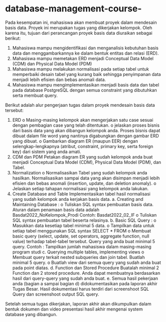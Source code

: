 # database-management-course-

Pada kesempatan ini, mahasiswa akan membuat proyek dalam mendesain basis data. Proyek ini merupakan tugas yang dikerjakan kelompok. 
Oleh karena itu, tujuan dari perancangan proyek basis data diuraikan sebagai berikut:
1. Mahasiswa mampu mengidentifikasi dan menganalisis kebutuhan basis data dan
menggambarkannya ke dalam bentuk entitas dan relasi (ERD).
2. Mahasiswa mampu memetakan ERD menjadi Conceptual Data Model (CDM) dan
Physical Data Model (PDM)
3. Mahasiswa mampu melakukan normalisasi pada setiap tabel untuk memperbaiki desain
tabel yang kurang baik sehingga penyimpanan data menjadi lebih efisien dan bebas
anomali data.
4. Mahasiswa mampu mengimplementasikan menjadi basis data dan tabel pada database
PostgreSQL dengan semua constraint yang dibutuhkan serta membuat query.

Berikut adalah alur pengerjaan tugas dalam proyek mendesain basis data tersebut:
1. ERD
o Masing-masing kelompok akan mengerjakan satu case sesuai dengan pembagian case
yang telah ditentukan.
o jelaskan proses bisnis dari basis data yang akan dibangun kelompok anda. Proses bisnis
dapat dibuat dalam file word yang nantinya digabungkan dengan gambar ERD yang
dibuat.
o Gambarkan diagram ER (maupun EER) dengan selengkap-lengkapnya (atribut,
constraint, primary key, serta foreign key) dari sistem yang anda amati.
2. CDM dan PDM
Petakan diagram ER yang sudah kelompok anda buat menjadi Conceptual Data Model
(CDM), Physical Data Model (PDM), dan Tabel.
3. Normalization
o Normalisasikan Tabel yang sudah kelompok anda hasilkan. Normalisasikan sampai data
yang akan disimpan menjadi lebih efisien dan bebas anomali (insertion, update, dan
deletion anomaly).
o Jelaskan setiap tahapan normalisasi yang kelompok anda lakukan.
4. Create Database and Table
Implementasikan tabel hasil normalisasi yang sudah kelompok anda kerjakan basis data.
a. Creating and Maintaining Database :
o Tuliskan SQL syntax pembuatan basis data. Aturan dalam penamaan basis data
adalah Basdat2022_NoKelompok_Prodi
Contoh: Basdat2022_02_IF
o Tuliskan SQL syntax pembuatan tabel beserta relasinya.
b. Basic SQL Query :
o Masukkan data kesetiap tabel minimal 5 data.
o Tampilkan data untuk setiap tabel menggunakan SQL syntax SELECT * FROM
o Membuat basic query (select, update, set operators, aggregate function, null value)
terhadap tabel-tabel tersebut. Query yang anda buat minimal 5 query.
Contoh : Tampilkan jumlah mahasiswa dalam masing-masing program studi
c. Querying multiple tables, implementing views
o Membuat query terkait nested subqueries dan join tabel. Buatlah minimal 5
query.
o Buatlah view dari semua query yang sudah anda buat pada point diatas.
d. Function dan Stored Procedure
Buatalah minimal 2 Function dan 2 stored procedure. Anda dapat membuatnya
berdasarkan hasil dari query-query yang sudah anda buat.
e. Semua hasil pekerjaan anda (bagian a sampai bagian d) didokumentasikan pada
laporan akhir Tugas Besar. Hasil dokumentasi harus terdiri dari screenshoot SQL
Query dan screenshoot output SQL query.

Setelah semua tugas dikerjakan, laporan akhir akan dikumpulkan dalam bentuk dokumen dan video presentasi  hasil akhir mengenai system database yang dibangun.
